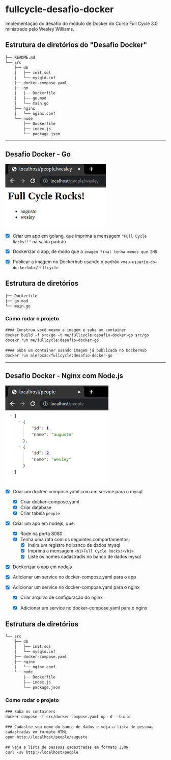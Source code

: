 # fullcycle-desafio-docker
Implementação do desafio do módulo de Docker do Curso Full Cycle 3.0 ministrado pelo Wesley Williams.


## Estrutura de diretórios do "Desafio Docker"
```
├── README.md
└── src
    ├── db
    │   ├── init.sql
    │   └── mysqld.cnf
    ├── docker-compose.yaml
    ├── go
    │   ├── Dockerfile
    │   ├── go.mod
    │   └── main.go
    ├── nginx
    │   └── nginx.conf
    └── node
        ├── Dockerfile
        ├── index.js
        └── package.json
```



---




## Desafio Docker - Go
![desafio-go](assets/2023-01-08_23-57.png)
- [x] Criar um app em golang, que imprima a mensagem `"Full Cycle Rocks!!"` na saída padrão
- [x] Dockerizar o app, de modo que a `imagem final tenha menos que 2MB`
- [x] Publicar a imagem no Dockerhub usando o padrão `<meu-usuario-do-dockerhub>/fullcycle`


## Estrutura de diretórios
```
├── Dockerfile
├── go.mod
└── main.go
```


### Como rodar o projeto
``` shell
#### Construa você mesmo a imagem e suba um container 
docker build -f src/go -t me/fullcycle:desafio-docker-go src/go
docekr run me/fullcycle:desafio-docker-go

#### Suba um container usando imagem já publicada no DockerHub
docker run aleroxac/fullcycle:desafio-docker-go
```



---



## Desafio Docker - Nginx com Node.js
![desafio-nginx-com-nodejs](assets/2023-01-08_23-58.png)
- [x] Criar um docker-compose.yaml com um service para o mysql
    - [x] Criar docker-compose.yaml
    - [x] Criar database
    - [x] Criar tabela `people`

- [x] Criar um app em nodejs, que:
    - [x] Rode na porta 8080
    - [x] Tenha uma rota com os seguintes comportamentos:
        - [x] Insira um registro no banco de dados mysql
        - [x] Imprima a mensagem `<h1>Full Cycle Rocks!</h1>`
        - [x] Liste os nomes cadastradis no banco de dados mysql
- [x] Dockerizar o app em nodejs
- [x] Adicionar um service no docker-compose.yaml para o app

- [x] Adicionar um service no docker-compose.yaml para o nginx
    - [x] Criar arquivo de configuração do nginx
    - [x] Adicionar um service no docker-compose.yaml para o nginx


## Estrutura de diretórios
```
└── src
    ├── db
    │   ├── init.sql
    │   └── mysqld.cnf
    ├── docker-compose.yaml
    ├── nginx
    │   └── nginx.conf
    └── node
        ├── Dockerfile
        ├── index.js
        └── package.json
```


### Como rodar o projeto
``` shell
### Suba os containers
docker-compose -f src/docker-compose.yaml up -d --build

### Cadastre seu nome do banco de dados e veja a lista de pessoas cadastradas em formato HTML
open http://localhost/people/augusto

## Veja a lista de pessoas cadastradas em formato JSON
curl -sv http://localhost/people
```
